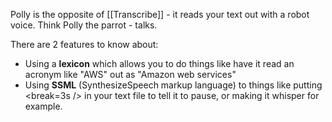Polly is the opposite of [[Transcribe]] - it reads your text out with a robot voice. Think Polly the parrot - talks.

There are 2 features to know about:

- Using a **lexicon** which allows you to do things like have it read an acronym like "AWS" out as "Amazon web services"
- Using **SSML** (SynthesizeSpeech markup language) to things like putting <break=3s /> in your text file to tell it to pause, or making it whisper for example.